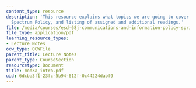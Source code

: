 ```yaml
---
content_type: resource
description: 'This resource explains what topics we are going to cover in module 3a:
  Spectrum Policy, and listing of assigned and additional readings.'
file: /media/courses/esd-68j-communications-and-information-policy-spring-2006/6dcba3f123fc5b94612f0c44224dabf9_mod3a_intro.pdf
file_type: application/pdf
learning_resource_types:
- Lecture Notes
ocw_type: OCWFile
parent_title: Lecture Notes
parent_type: CourseSection
resourcetype: Document
title: mod3a_intro.pdf
uid: 6dcba3f1-23fc-5b94-612f-0c44224dabf9
---
```

